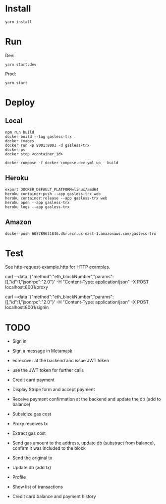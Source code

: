 # Install

```shell
yarn install
```

# Run
Dev:
```
yarn start:dev
```

Prod:
```
yarn start
```

# Deploy
## Local
```
npm run build
docker build --tag gasless-trx .
docker images
docker run -p 8001:8001 -d gasless-trx
docker ps
docker stop <container_id>

docker-compose -f docker-compose.dev.yml up --build
```

## Heroku
```
export DOCKER_DEFAULT_PLATFORM=linux/amd64
heroku container:push --app gasless-trx web
heroku container:release --app gasless-trx web
heroku open --app gasless-trx
heroku logs --app gasless-trx
```

## Amazon
```
docker push 608789631846.dkr.ecr.us-east-1.amazonaws.com/gasless-trx
```



# Test
See http-request-example.http for HTTP examples.

curl --data '{"method":"eth_blockNumber","params":[],"id":1,"jsonrpc":"2.0"}' -H "Content-Type: application/json" -X POST localhost:8001/proxy

curl --data '{"method":"eth_blockNumber","params":[],"id":1,"jsonrpc":"2.0"}' -H "Content-Type: application/json" -X POST localhost:8001/signin

# TODO
- Sign in
 - Sign a message in Metamask
 - ecrecover at the backend and issue JWT token
 - use the JWT token for further calls

- Credit card payment
 - Display Stripe form and accept payment
 - Receive payment confirmation at the backend and update the db (add to balance)

- Subsidize gas cost
 - Proxy receives tx
 - Extract gas cost
 - Send gas amount to the address, update db (substract from balance), confirm it was included to the block
 - Send the original tx
 - Update db (add tx)

- Profile
 - Show list of transactions
 - Credit card balance and payment history
